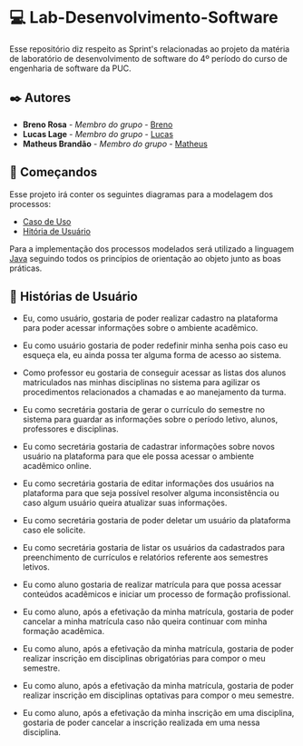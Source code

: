 # :computer: Lab-Desenvolvimento-Software

Esse repositório diz respeito as Sprint's relacionadas ao projeto da matéria de laboratório de desenvolvimento de software do 4º período do curso de engenharia de software da PUC.

## :black_nib: Autores

- **Breno Rosa** - _Membro do grupo_ - [Breno](https://github.com/Breno1210)
- **Lucas Lage** - _Membro do grupo_ - [Lucas](https://github.com/LucasLS02)
- **Matheus Brandão** - _Membro do grupo_ - [Matheus](https://github.com/Matheusbfreire)

## :rocket: Começandos

Esse projeto irá conter os seguintes diagramas para a modelagem dos processos:

- [Caso de Uso](https://en.wikipedia.org/wiki/Use_case_diagram)
- [Hitória de Usuário](https://en.wikipedia.org/wiki/User_story)

Para a implementação dos processos modelados será utilizado a linguagem [Java](https://www.java.com/en/) seguindo todos os princípios de orientação ao objeto junto as boas práticas.

## :thought_balloon: Histórias de Usuário

- Eu, como usuário, gostaria de poder realizar cadastro na plataforma para poder acessar informações sobre o ambiente acadêmico.

- Eu como usuário gostaria de poder redefinir minha senha pois caso eu esqueça ela, eu ainda possa ter alguma forma de acesso ao sistema.

- Como professor eu gostaria de conseguir acessar as listas dos alunos matriculados nas minhas disciplinas no sistema para agilizar os procedimentos relacionados a chamadas e ao manejamento da turma.

- Eu como secretária gostaria de gerar o currículo do semestre no sistema para guardar as informações sobre o período letivo, alunos, professores e disciplinas.

- Eu como secretária gostaria de cadastrar informações sobre novos usuário na plataforma para que ele possa acessar o ambiente acadêmico online.

- Eu como secretária gostaria de editar informações dos usuários na plataforma para que seja possível resolver alguma inconsistência ou caso algum usuário queira atualizar suas informações.

- Eu como secretária gostaria de poder deletar um usuário da plataforma caso ele solicite.

- Eu como secretária gostaria de listar os usuários da cadastrados para preenchimento de currículos e relatórios referente aos semestres letivos.

- Eu como aluno gostaria de realizar matrícula para que possa acessar conteúdos acadẽmicos e iniciar um processo de formação profissional.

- Eu como aluno, após a efetivação da minha matrícula, gostaria de poder cancelar a minha matrícula caso não queira continuar com minha formação acadêmica.

- Eu como aluno, após a efetivação da minha matrícula, gostaria de poder realizar inscrição em disciplinas obrigatórias para compor o meu semestre.

- Eu como aluno, após a efetivação da minha matrícula, gostaria de poder realizar inscrição em disciplinas optativas para compor o meu semestre.

- Eu como aluno, após a efetivação da minha inscrição em uma disciplina, gostaria de poder cancelar a inscrição realizada em uma nessa disciplina.

